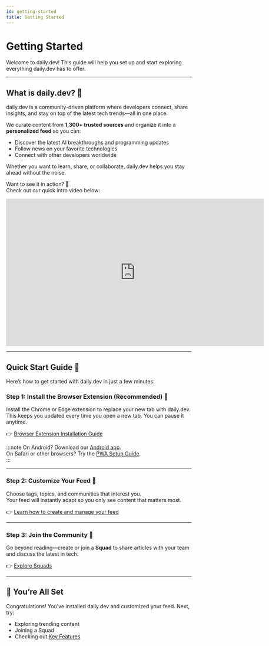 ```yaml
---
id: getting-started
title: Getting Started
---
```


# Getting Started

Welcome to daily.dev! This guide will help you set up and start exploring everything daily.dev has to offer.  

---

## What is daily.dev? 🤔

daily.dev is a community-driven platform where developers connect, share insights, and stay on top of the latest tech trends—all in one place.  

We curate content from **1,300+ trusted sources** and organize it into a **personalized feed** so you can:  

- Discover the latest AI breakthroughs and programming updates  
- Follow news on your favorite technologies  
- Connect with other developers worldwide  

Whether you want to learn, share, or collaborate, daily.dev helps you stay ahead without the noise.  

Want to see it in action? 🎥  
Check out our quick intro video below:  

<iframe width="700" height="400" src="https://www.youtube.com/embed/igZCEr3HwCg" frameborder="0" allow="accelerometer; autoplay; encrypted-media; gyroscope; picture-in-picture" allowfullscreen title="Introduction video for daily.dev"></iframe>

---

## Quick Start Guide 🚀

Here’s how to get started with daily.dev in just a few minutes:

### Step 1: Install the Browser Extension (Recommended) 🚀

Install the Chrome or Edge extension to replace your new tab with daily.dev.  
This keeps you updated every time you open a new tab. You can pause it anytime.  

👉 [Browser Extension Installation Guide](/docs/documentation-tooling/browser-extension-installation-guide.md)  

:::note
On Android? Download our [Android app](https://play.google.com/store/apps/details?id=com.dailydev.app).  
On Safari or other browsers? Try the [PWA Setup Guide](/docs/documentation-tooling/pwa-installation-guide.md).  
:::

---

### Step 2: Customize Your Feed 🎨

Choose tags, topics, and communities that interest you.  
Your feed will instantly adapt so you only see content that matters most.  

👉 [Learn how to create and manage your feed](https://docs.daily.dev/docs/getting-started/creating-your-feed)

---

### Step 3: Join the Community 🤝

Go beyond reading—create or join a **Squad** to share articles with your team and discuss the latest in tech.  

👉 [Explore Squads](https://docs.daily.dev/docs/squads/overview)

---

## 🎉 You’re All Set

Congratulations! You’ve installed daily.dev and customized your feed. Next, try:  

- Exploring trending content  
- Joining a Squad  
- Checking out [Key Features](https://docs.daily.dev/docs/features)  
